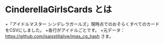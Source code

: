 CinderellaGirlsCards とは
===========================
+「アイドルマスター シンデレラガールズ」<time datetime="2014-12-24">現時点</time>でのおそらくすべてのカードをCSVにしました。
+各行がアイドルごとです。
+元データ： https://github.com/isaisstillalive/imas_cg_hash さま。

